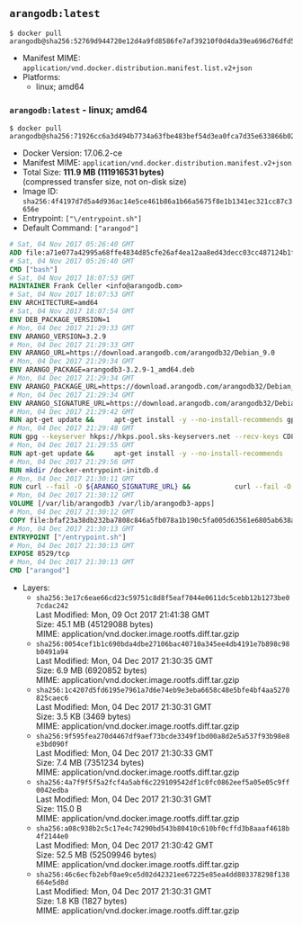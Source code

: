 ## `arangodb:latest`

```console
$ docker pull arangodb@sha256:52769d944720e12d4a9fd8586fe7af39210f0d4da39ea696d76dfd5b761badc9
```

-	Manifest MIME: `application/vnd.docker.distribution.manifest.list.v2+json`
-	Platforms:
	-	linux; amd64

### `arangodb:latest` - linux; amd64

```console
$ docker pull arangodb@sha256:71926cc6a3d494b7734a63fbe483bef54d3ea0fca7d35e633866b02e369d34b6
```

-	Docker Version: 17.06.2-ce
-	Manifest MIME: `application/vnd.docker.distribution.manifest.v2+json`
-	Total Size: **111.9 MB (111916531 bytes)**  
	(compressed transfer size, not on-disk size)
-	Image ID: `sha256:4f4197d7d5a4d936ac14e5ce461b86a1b66a5675f8e1b1341ec321cc87c3656e`
-	Entrypoint: `["\/entrypoint.sh"]`
-	Default Command: `["arangod"]`

```dockerfile
# Sat, 04 Nov 2017 05:26:40 GMT
ADD file:a71e077a42995a68ffe4834d85cfe26af4ea12aa8ed43decc03cc487124b1f70 in / 
# Sat, 04 Nov 2017 05:26:40 GMT
CMD ["bash"]
# Sat, 04 Nov 2017 18:07:53 GMT
MAINTAINER Frank Celler <info@arangodb.com>
# Sat, 04 Nov 2017 18:07:53 GMT
ENV ARCHITECTURE=amd64
# Sat, 04 Nov 2017 18:07:54 GMT
ENV DEB_PACKAGE_VERSION=1
# Mon, 04 Dec 2017 21:29:33 GMT
ENV ARANGO_VERSION=3.2.9
# Mon, 04 Dec 2017 21:29:33 GMT
ENV ARANGO_URL=https://download.arangodb.com/arangodb32/Debian_9.0
# Mon, 04 Dec 2017 21:29:34 GMT
ENV ARANGO_PACKAGE=arangodb3-3.2.9-1_amd64.deb
# Mon, 04 Dec 2017 21:29:34 GMT
ENV ARANGO_PACKAGE_URL=https://download.arangodb.com/arangodb32/Debian_9.0/amd64/arangodb3-3.2.9-1_amd64.deb
# Mon, 04 Dec 2017 21:29:34 GMT
ENV ARANGO_SIGNATURE_URL=https://download.arangodb.com/arangodb32/Debian_9.0/amd64/arangodb3-3.2.9-1_amd64.deb.asc
# Mon, 04 Dec 2017 21:29:42 GMT
RUN apt-get update &&     apt-get install -y --no-install-recommends gpg dirmngr     &&     rm -rf /var/lib/apt/lists/*
# Mon, 04 Dec 2017 21:29:48 GMT
RUN gpg --keyserver hkps://hkps.pool.sks-keyservers.net --recv-keys CD8CB0F1E0AD5B52E93F41E7EA93F5E56E751E9B
# Mon, 04 Dec 2017 21:29:55 GMT
RUN apt-get update &&     apt-get install -y --no-install-recommends         libjemalloc1         ca-certificates         pwgen         curl     &&     rm -rf /var/lib/apt/lists/*
# Mon, 04 Dec 2017 21:29:56 GMT
RUN mkdir /docker-entrypoint-initdb.d
# Mon, 04 Dec 2017 21:30:11 GMT
RUN curl --fail -O ${ARANGO_SIGNATURE_URL} &&           curl --fail -O ${ARANGO_PACKAGE_URL} &&             gpg --verify ${ARANGO_PACKAGE}.asc &&     (echo arangodb3 arangodb3/password password test | debconf-set-selections) &&     (echo arangodb3 arangodb3/password_again password test | debconf-set-selections) &&     DEBIAN_FRONTEND="noninteractive" dpkg -i ${ARANGO_PACKAGE} &&     rm -rf /var/lib/arangodb3/* &&     sed -ri         -e 's!127\.0\.0\.1!0.0.0.0!g'         -e 's!^(file\s*=).*!\1 -!'         -e 's!^#\s*uid\s*=.*!uid = arangodb!'         -e 's!^#\s*gid\s*=.*!gid = arangodb!'         /etc/arangodb3/arangod.conf     &&     rm -f ${ARANGO_PACKAGE}*
# Mon, 04 Dec 2017 21:30:12 GMT
VOLUME [/var/lib/arangodb3 /var/lib/arangodb3-apps]
# Mon, 04 Dec 2017 21:30:12 GMT
COPY file:bfaf23a38db232ba7808c846a5fb078a1b190c5fa005d63561e6805ab638afeb in /entrypoint.sh 
# Mon, 04 Dec 2017 21:30:13 GMT
ENTRYPOINT ["/entrypoint.sh"]
# Mon, 04 Dec 2017 21:30:13 GMT
EXPOSE 8529/tcp
# Mon, 04 Dec 2017 21:30:13 GMT
CMD ["arangod"]
```

-	Layers:
	-	`sha256:3e17c6eae66cd23c59751c8d8f5eaf7044e0611dc5cebb12b1273be07cdac242`  
		Last Modified: Mon, 09 Oct 2017 21:41:38 GMT  
		Size: 45.1 MB (45129088 bytes)  
		MIME: application/vnd.docker.image.rootfs.diff.tar.gzip
	-	`sha256:0054cef1b1c690bda4dbe27106bac40710a345ee4db4191e7b898c98b0491a94`  
		Last Modified: Mon, 04 Dec 2017 21:30:35 GMT  
		Size: 6.9 MB (6920852 bytes)  
		MIME: application/vnd.docker.image.rootfs.diff.tar.gzip
	-	`sha256:1c4207d5fd6195e7961a7d6e74eb9e3eba6658c48e5bfe4bf4aa5270825caec6`  
		Last Modified: Mon, 04 Dec 2017 21:30:31 GMT  
		Size: 3.5 KB (3469 bytes)  
		MIME: application/vnd.docker.image.rootfs.diff.tar.gzip
	-	`sha256:9f595fea270d4467df9aef73bcde3349f1bd00a8d2e5a537f93b98e8e3bd090f`  
		Last Modified: Mon, 04 Dec 2017 21:30:33 GMT  
		Size: 7.4 MB (7351234 bytes)  
		MIME: application/vnd.docker.image.rootfs.diff.tar.gzip
	-	`sha256:4a7f9f5f5a2fcf4a5abf6c229109542df1c0fc0862eef5a05e05c9ff0042edba`  
		Last Modified: Mon, 04 Dec 2017 21:30:31 GMT  
		Size: 115.0 B  
		MIME: application/vnd.docker.image.rootfs.diff.tar.gzip
	-	`sha256:a08c938b2c5c17e4c74290bd543b80410c610bf0cffd3b8aaaf4618b4f2144e0`  
		Last Modified: Mon, 04 Dec 2017 21:30:42 GMT  
		Size: 52.5 MB (52509946 bytes)  
		MIME: application/vnd.docker.image.rootfs.diff.tar.gzip
	-	`sha256:46c6ecfb2ebf0ae9ce5d02d42321ee67225e85ea4dd803378298f138664e5d8d`  
		Last Modified: Mon, 04 Dec 2017 21:30:31 GMT  
		Size: 1.8 KB (1827 bytes)  
		MIME: application/vnd.docker.image.rootfs.diff.tar.gzip
